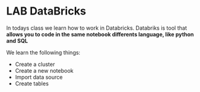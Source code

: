 # LAB DataBricks

In todays class we learn how to work in Databricks. Databriks is tool that **allows you to code in the same notebook differents language, like python and SQL**

We learn the following things:
- Create a cluster
- Create a new notebook
- Import data source
- Create tables



